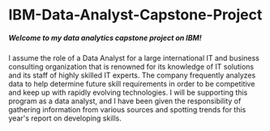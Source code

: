 # IBM-Data-Analyst-Capstone-Project
<h5>
Welcome to my data analytics capstone project on IBM!  
</h5>
<p>
I assume the role of a Data Analyst for a large international IT and business consulting organization that is renowned for its knowledge of IT solutions and its staff of highly skilled IT experts. The company frequently analyzes data to help determine future skill requirements in order to be competitive and keep up with rapidly evolving technologies. I will be supporting this program as a data analyst, and I have been given the responsibility of gathering information from various sources and spotting trends for this year's report on developing skills.
</p>


